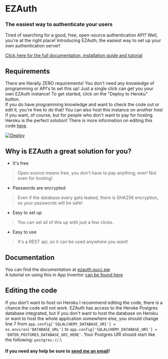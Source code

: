 # EZAuth

### The easiest way to authenticate your users

Tired of searching for a good, free, open-source authentication API? Well, you're at the right place! Introducing EZAuth, the easiest way to set up your own authentication server!

[Click here for the full documentation, installation guide and tutorial](https://ezauth.succ.pw/)

## Requirements

There are literally ZERO requirements! You don't need any knowledge of programming or API's to set this up! Just a single click can get you your own EZAuth instance! To get started, click on the "Deploy to Heroku" button.\
If you do have programming knowledge and want to check the code out or edit it, you're free to do that! You can also host this instance on another host if you want, of course, but for people who don't want to pay for hosting Heroku is the perfect solution! There is more information on editing this code [here](#editing-the-code).

[![Deploy](https://www.herokucdn.com/deploy/button.svg)](https://heroku.com/deploy?template=https://github.com/mauritsf15/EZAuth)

## Why is EZAuth a great solution for you?

* It's free
> Open source means free, you don't have to pay anything, ever! Not even for hosting!

* Passwords are encrypted
> Even if the database every gets leaked, there is SHA256 encryption, so your passwords will be safe!

* Easy to set up
> You can set all of this up with just a few clicks.

* Easy to use
> It's a REST api, so it can be used anywhere you want!

## Documentation

You can find the documentation at [ezauth.succ.pw](https://ezauth.succ.pw/)\
A tutorial on using this in App Inventor [can be found here](https://ezauth.succ.pw/)

## Editing the code

If you don't want to host on Heroku I recommend editing the code, there is a chance the code will not work. EZAuth has access to the Heroke Postgres database integrated, but if you don't want to host the database on Heroku or want to host the whole application somewhere else, you should change line 7 from `app.config['SQLALCHEMY_DATABASE_URI'] = os.environ['DATABASE_URL']` to `app.config['SQLALCHEMY_DATABASE_URI'] = 'ENTER_POSTGRES_DATABASE_URI_HERE'`. Your Postgres URI should start like the following: `postgres://`.\

#### If you need any help be sure to [send me an email](mailto:ezauth@succ.pw)!